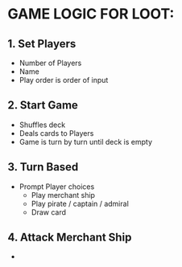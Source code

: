 # GAME LOGIC FOR LOOT:

## 1. Set Players
- Number of Players
- Name
- Play order is order of input

## 2. Start Game
- Shuffles deck
- Deals cards to Players
- Game is turn by turn until deck is empty

## 3. Turn Based
- Prompt Player choices
    - Play merchant ship
    - Play pirate / captain / admiral
    - Draw card

## 4. Attack Merchant Ship
- 